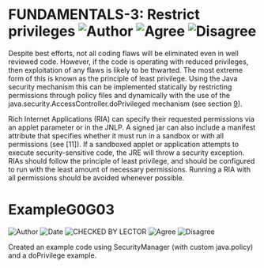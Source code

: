 # FUNDAMENTALS-3: Restrict privileges ![Author](https://img.shields.io/badge/Author-Oracle-blue.svg) ![Agree](https://img.shields.io/badge/AGREE-4-green.svg) ![Disagree](https://img.shields.io/badge/DISAGREE-0-red.svg)

Despite best efforts, not all coding flaws will be eliminated even in well reviewed code. However, if the code is operating with reduced privileges, then exploitation of any flaws is likely to be thwarted. The most extreme form of this is known as the principle of least privilege. Using the Java security mechanism this can be implemented statically by restricting permissions through policy files and dynamically with the use of the java.security.AccessController.doPrivileged mechanism (see section [9](../../g9_AccessControl)).

Rich Internet Applications (RIA) can specify their requested permissions via an applet parameter or in the JNLP. A signed jar can also include a manifest attribute that specifies whether it must run in a sandbox or with all permissions (see [11]). If a sandboxed applet or application attempts to execute security-sensitive code, the JRE will throw a security exception. RIAs should follow the principle of least privilege, and should be configured to run with the least amount of necessary permissions. Running a RIA with all permissions should be avoided whenever possible.

# ExampleG0G03
![Author](https://img.shields.io/badge/Author-Jürgen.Taverniers-blue.svg)
![Date](https://img.shields.io/badge/Date-20180113-lightgrey.svg)
![CHECKED BY LECTOR](https://img.shields.io/badge/CHECKED_BY_LECTOR-PENDING-orange.svg)
![Agree](https://img.shields.io/badge/AGREE-0-green.svg)
![Disagree](https://img.shields.io/badge/DISAGREE-0-red.svg)

Created an example code using SecurityManager (with custom java.policy) and a doPrivilege example.
